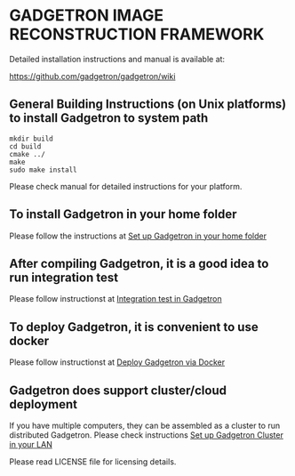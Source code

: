 GADGETRON IMAGE RECONSTRUCTION FRAMEWORK
=========================================

Detailed installation instructions and manual is available at:

https://github.com/gadgetron/gadgetron/wiki

General Building Instructions (on Unix platforms) to install Gadgetron to system path
-------------------------------------------------

```
mkdir build
cd build
cmake ../
make
sudo make install
```

Please check manual for detailed instructions for your platform.

To install Gadgetron in your home folder
-------------------------------------------------
Please follow the instructions at [Set up Gadgetron in your home folder](https://github.com/gadgetron/gadgetron/wiki/Visual-debug-Gadgetron-in-Ubuntu-using-Eclipse)

After compiling Gadgetron, it is a good idea to run integration test
-------------------------------------------------
Please follow instructionst at [Integration test in Gadgetron](https://github.com/gadgetron/gadgetron/wiki/Integration-test-in-Gadgetron)

To deploy Gadgetron, it is convenient to use docker
-------------------------------------------------
Please follow instructionst at [Deploy Gadgetron via Docker](docker/)

Gadgetron does support cluster/cloud deployment
-------------------------------------------------
If you have multiple computers, they can be assembled as a cluster to run distributed Gadgetron. Please check instructions [Set up Gadgetron Cluster in your LAN](https://github.com/gadgetron/gadgetron/wiki/How-to-set-up-Gadgetron-cloud-in-the-LAN-environment)

Please read LICENSE file for licensing details.
